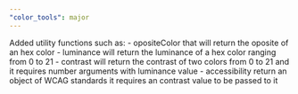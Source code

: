 ```yaml
---
"color_tools": major
---
```


Added utility functions such as: - opositeColor that will return the oposite of an hex color - luminance will return the luminance of a hex color ranging from 0 to 21 - contrast will return the contrast of two colors from 0 to 21 and it requires number arguments with luminance value - accessibility return an object of WCAG standards it requires an contrast value to be passed to it
